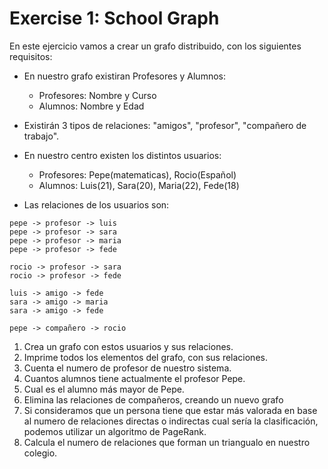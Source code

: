 # Exercise 1: School Graph

En este ejercicio vamos a crear un grafo distribuido, con los siguientes requisitos:

* En nuestro grafo existiran Profesores y Alumnos:
    * Profesores: Nombre y Curso
    * Alumnos: Nombre y Edad
    
* Existirán 3 tipos de relaciones: "amigos", "profesor", "compañero de trabajo".

* En nuestro centro existen los distintos usuarios:
    * Profesores: Pepe(matematicas), Rocio(Español)
    * Alumnos: Luis(21), Sara(20), Maria(22), Fede(18)
    
* Las relaciones de los usuarios son:

```
pepe -> profesor -> luis
pepe -> profesor -> sara
pepe -> profesor -> maria
pepe -> profesor -> fede

rocio -> profesor -> sara
rocio -> profesor -> fede

luis -> amigo -> fede
sara -> amigo -> maria
sara -> amigo -> fede

pepe -> compañero -> rocio
```

1. Crea un grafo con estos usuarios y sus relaciones.
2. Imprime todos los elementos del grafo, con sus relaciones.
3. Cuenta el numero de profesor de nuestro sistema.
4. Cuantos alumnos tiene actualmente el profesor Pepe.
5. Cual es el alumno más mayor de Pepe.
6. Elimina las relaciones de compañeros, creando un nuevo grafo
7. Si consideramos que un persona tiene que estar más valorada en base al numero de relaciones directas o indirectas
cual sería la clasificación, podemos utilizar un algoritmo de PageRank.
8. Calcula el numero de relaciones que forman un triangualo en nuestro colegio.